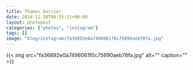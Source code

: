 ```yaml
---
title: Thames barrier
date: 2014-11-30T06:55:11+00:00
layout: photopost
categories: ["photos", "instagram"]
tags: []
image: "blog/instagram/fa36892e0a7496061f0c75690aeb78fa.jpg"
---
```


{{< img src="fa36892e0a7496061f0c75690aeb78fa.jpg" alt="" caption="" >}}



